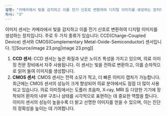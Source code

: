 ```yaml
---
설명: "카메라에서 빛을 감지하고 이를 전기 신호로 변환하여 디지털 이미지를 생성하는 장치다. 주로 두 가지 종류가 있습니다: CCD(Charge-Coupled Device) 센서와 CMOS(Complementary Metal-Oxide-Semiconductor) 센서다."
차시: "3"
---
```

이미지 센서는 카메라에서 빛을 감지하고 이를 전기 신호로 변환하여 디지털 이미지를 생성하는 장치입니다. 주로 두 가지 종류가 있습니다: CCD(Charge-Coupled Device) 센서와 CMOS(Complementary Metal-Oxide-Semiconductor) 센서입니다.
![[Source/image 23.png|image 23.png]]
1. **CCD 센서**: CCD 센서는 높은 화질과 낮은 노이즈 특성을 가지고 있으며, 의료 이미징 전문 장비에서 자주 사용됩니다. 이 센서는 빛을 전하로 변환하고, 이를 순차적으로 읽어 들여 이미지를 생성합니다.
2. **CMOS 센서**: CMOS 센서는 전력 소모가 적고, 더 빠른 이미지 캡처가 가능합니다. 최근에는 CMOS 센서의 성능이 크게 향상되어 의료 분야에서도 점점 더 많이 사용되고 있습니다.
의료 이미징에서는 도플러 초음파, X-ray, MRI 등 다양한 기기에 장착되어 환자의 내부 구조나 상태를 시각적으로 표현하는 데 중요한 역할을 합니다. 이미지 센서의 성능이 높을수록 더 밝고 선명한 이미지를 얻을 수 있으며, 이는 진단의 정확성을 높이는 데 기여합니다.